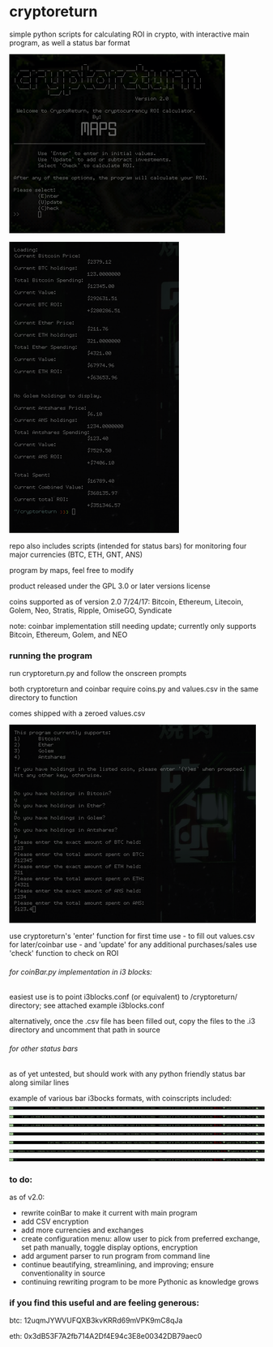 # cryptoreturn
simple python scripts for calculating ROI in crypto, with interactive main program, as well a status bar format

![Screenshot](https://raw.githubusercontent.com/mistermaps/cryptoreturn/master/images/crTitle.png)

![Screenshot](https://raw.githubusercontent.com/mistermaps/cryptoreturn/master/images/crDemo3.png)

repo also includes scripts (intended for status bars) for monitoring four major currencies (BTC, ETH, GNT, ANS)

program by maps, feel free to modify

product released under the GPL 3.0 or later versions license

coins supported as of version 2.0 7/24/17:
Bitcoin, Ethereum, Litecoin, Golem, Neo, Stratis, Ripple, OmiseGO, Syndicate

note: coinbar implementation still needing update; currently only supports Bitcoin, Ethereum, Golem, and NEO
### running the program
run cryptoreturn.py and follow the onscreen prompts

both cryptoreturn and coinbar require coins.py and values.csv in the same directory to function

comes shipped with a zeroed values.csv

![Screenshot](https://raw.githubusercontent.com/mistermaps/cryptoreturn/master/images/crDemo2.png)

use cryptoreturn's 'enter' function for first time use - to fill out values.csv for later/coinbar use - and 'update' for any additional purchases/sales
use 'check' function to check on ROI

###### for coinBar.py implementation in i3 blocks:
easiest use is to point i3blocks.conf (or equivalent) to /cryptoreturn/ directory; see attached example i3blocks.conf

alternatively, once the .csv file has been filled out, copy the files to the .i3 directory and uncomment that path in source

###### for other status bars
as of yet untested, but should work with any python friendly status bar along similar lines

example of various bar i3bocks formats, with coinscripts included:
![Screenshot](https://raw.githubusercontent.com/mistermaps/cryptoreturn/master/images/crBarCoinROI.png)
![Screenshot](https://raw.githubusercontent.com/mistermaps/cryptoreturn/master/images/crBarAll.png)
![Screenshot](https://raw.githubusercontent.com/mistermaps/cryptoreturn/master/images/crBarAmountValue.png)
![Screenshot](https://raw.githubusercontent.com/mistermaps/cryptoreturn/master/images/crBarPerCoinValue.png)
![Screenshot](https://raw.githubusercontent.com/mistermaps/cryptoreturn/master/images/crBarPerCoinROI.png)
![Screenshot](https://raw.githubusercontent.com/mistermaps/cryptoreturn/master/images/crBarEverything.png)
![Screenshot](https://raw.githubusercontent.com/mistermaps/cryptoreturn/master/images/crBarTotalROI.png)

### to do:
as of v2.0:
- rewrite coinBar to make it current with main program
- add CSV encryption 
- add more currencies and exchanges
- create configuration menu: allow user to pick from preferred exchange, set path manually, toggle display options, encryption
- add argument parser to run program from command line
- continue beautifying, streamlining, and improving; ensure conventionality in source
- continuing rewriting program to be more Pythonic as knowledge grows
### if you find this useful and are feeling generous:

btc: 12uqmJYWVUFQXB3kvKRRd69mVPK9mC8qJa

eth: 0x3dB53F7A2fb714A2Df4E94c3E8e00342DB79aec0


